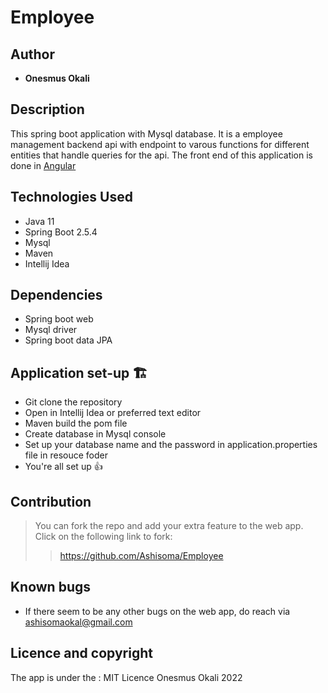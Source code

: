 # Employee

## Author
- **Onesmus Okali**

## Description
This spring boot application with Mysql database. It is a employee management backend api with endpoint to varous functions for different entities that handle queries for the api.
The front end of this application is done in [Angular](https://github.com/Ashisoma/employeemanagerapp)

## Technologies Used

- Java 11
- Spring Boot 2.5.4
- Mysql
- Maven
- Intellij Idea

## Dependencies
- Spring boot web
- Mysql driver
- Spring boot data JPA

## Application set-up 🏗️
<!-- to be added -->
- Git clone the repository
- Open in Intellij Idea or preferred text editor
- Maven build the pom file
- Create database in Mysql console 
- Set up your database name and the password in application.properties file in resouce foder
- You're all set up 👍

## Contribution
>You can fork the repo and add your extra feature to the web app. Click on the following link to fork:
>>https://github.com/Ashisoma/Employee
  
## Known bugs
- If there seem to be any other bugs on the web app, do reach via ashisomaokal@gmail.com

## Licence and copyright 
The app is under the :
   MIT Licence Onesmus Okali 2022
